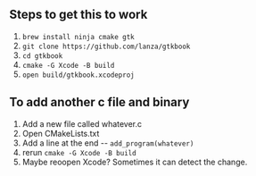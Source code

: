 ## Steps to get this to work
1. `brew install ninja cmake gtk`
2. `git clone https://github.com/lanza/gtkbook`
3. `cd gtkbook`
4. `cmake -G Xcode -B build`
5. `open build/gtkbook.xcodeproj`

## To add another c file and binary
1. Add a new file called whatever.c
2. Open CMakeLists.txt
3. Add a line at the end -- `add_program(whatever)`
4. rerun `cmake -G Xcode -B build`
5. Maybe reoopen Xcode? Sometimes it can detect the change.
